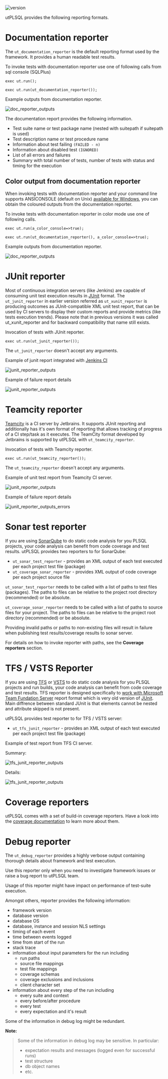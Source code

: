 ![version](https://img.shields.io/badge/version-v3.1.8.3139--develop-blue.svg)

utPLSQL provides the following reporting formats.

# Documentation reporter

The `ut_documentation_reporter` is the default reporting format used by the framework.
It provides a human readable test results.

To invoke tests with documentation reporter use one of following calls from sql console (SQLPlus)  

`exec ut.run();`

`exec ut.run(ut_documentation_reporter());`

Example outputs from documentation reporter.

![doc_reporter_outputs](../images/documentation_reporter.png)

The documentation report provides the following information.
- Test suite name or test package name  (nested with suitepath if suitepath is used)
- Test description name or test procedure name
- Information about test failing `(FAILED - n)` 
- Information about disabled test `(IGNORED)` 
- List of all errors and failures
- Summary with total number of tests, number of tests with status and timing for the execution 


## Color output from documentation reporter

When invoking tests with documentation reporter and your command line supports ANSICONSOLE (default on Unix) [available for Windows](http://adoxa.altervista.org/ansicon/), you can obtain the coloured outputs from the documentation reporter.

To invoke tests with documentation reporter in color mode use one of following calls.  

`exec ut.run(a_color_console=>true);`

`exec ut.run(ut_documentation_reporter(), a_color_console=>true);`

Example outputs from documentation reporter.

![doc_reporter_outputs](../images/documentation_reporter_color.png)


# JUnit reporter 

Most of continuous integration servers (like Jenkins) are capable of consuming unit test execution results in [JUnit](https://en.wikipedia.org/wiki/JUnit) format.
The `ut_junit_reporter` in earlier version referred as `ut_xunit_reporter` is producing outcomes as JUnit-compatible XML unit test report, that can be used by CI servers to display their custom reports and provide metrics (like tests execution trends).
Please note that in previous versions it was called ut_xunit_reporter and for backward compatibility that name still exists.

Invocation of tests with JUnit reporter.  

`exec ut.run(ut_junit_reporter());`

The `ut_junit_reporter` doesn't accept any arguments.

Example of junit report integrated with [Jenkins CI](https://jenkins.io/)

![junit_reporter_outputs](../images/junit_summary.png)

Example of failure report details
 
![junit_reporter_outputs](../images/junit_errors.png)



# Teamcity reporter

[Teamcity](https://www.jetbrains.com/teamcity/) is a CI server by Jetbrains. It supports JUnit reporting and additionally has it's own format of reporting that allows tracking of progress of a CI step/task as it executes.
The TeamCity format developed by Jetbrains is supported by utPLSQL with `ut_teamcity_reporter`.

Invocation of tests with Teamcity reporter.  

`exec ut.run(ut_teamcity_reporter());`

The `ut_teamcity_reporter` doesn't accept any arguments.

Example of unit test report from Teamcity CI server.

![junit_reporter_outputs](../images/teamcity_report_example.png)

Example of failure report details
 
![junit_reporter_outputs_errors](../images/teamcity_report_example_errors.png)


# Sonar test reporter
If you are using [SonarQube](https://about.sonarqube.com/) to do static code analysis for you PLSQL projects, your code analysis can benefit from code coverage and test results.
utPLSQL provides two reporters to for SonarQube:
- `ut_sonar_test_reporter` - provides an XML output of each test executed per each project test file (package) 
- `ut_coverage_sonar_reporter` - provides XML output of code coverage per each project source file 

`ut_sonar_test_reporter` needs to be called with a list of paths to test files (packages).
The paths to files can be relative to the project root directory (recommended) or be absolute. 

`ut_coverage_sonar_reporter` needs to be called with a list of paths to source files for your project.
The paths to files can be relative to the project root directory (recommended) or be absolute.

Providing invalid paths or paths to non-existing files will result in failure when publishing test results/coverage results to sonar server.

For details on how to invoke reporter with paths, see the **Coverage reporters** section.

# TFS / VSTS Reporter
If you are using [TFS](https://www.visualstudio.com/tfs/) or [VSTS](https://www.visualstudio.com/team-services/) to do static code analysis for you PLSQL projects and run builds, your code analysis can benefit from code coverage and test results. TFS reporter is designed specifically to [work with Microsoft Team Fundation Server](https://docs.microsoft.com/en-us/vsts/build-release/tasks/test/publish-test-results?view=vsts) report format which is very old version of [JUnit](https://github.com/windyroad/JUnit-Schema/blob/master/JUnit.xsd).
Main diffrence between standard JUnit is that <testsuite> elements cannot be nested and attribute skipped is not present.

utPLSQL provides test reporter to for TFS / VSTS server:
- `ut_tfs_junit_reporter` - provides an XML output of each test executed per each project test file (package) 

Example of test report from TFS CI server.

Summary:

![tfs_junit_reporter_outputs](../images/tfs_summary.png)

Details:

![tfs_junit_reporter_outputs](../images/tfs_details.png)


# Coverage reporters

utPLSQL comes with a set of build-in coverage reporters. Have a look into the [coverage documentation](coverage.md) to learn more about them.


# Debug reporter

The `ut_debug_reporter` provides a highly verbose output containing thorough details about framework and test execution.

Use this reporter only when you need to investigate framework issues or raise a bug report to utPLSQL team.

Usage of this reporter might have impact on performance of test-suite execution.

Amongst others, reporter provides the following information:
- framework version
- database version
- database OS
- database, instance and session NLS settings
- timing of each event
- time between events logged
- time from start of the run
- stack trace
- information about input parameters for the run including
    - run paths
    - source file mappings
    - test file mappings
    - coverage schemas
    - coverage exclusions and inclusions
    - client character set
- information about every step of the run including
    - every suite and context
    - every before/after procedure
    - every test
    - every expectation and it's result
    
Some of the information in debug log might be redundant.

**Note:**
>Some of the information in debug log may be sensitive. In particular:
> - expectation results and messages (logged even for successful runs)
> - test structure
> - db object names
> - etc.

 
       
